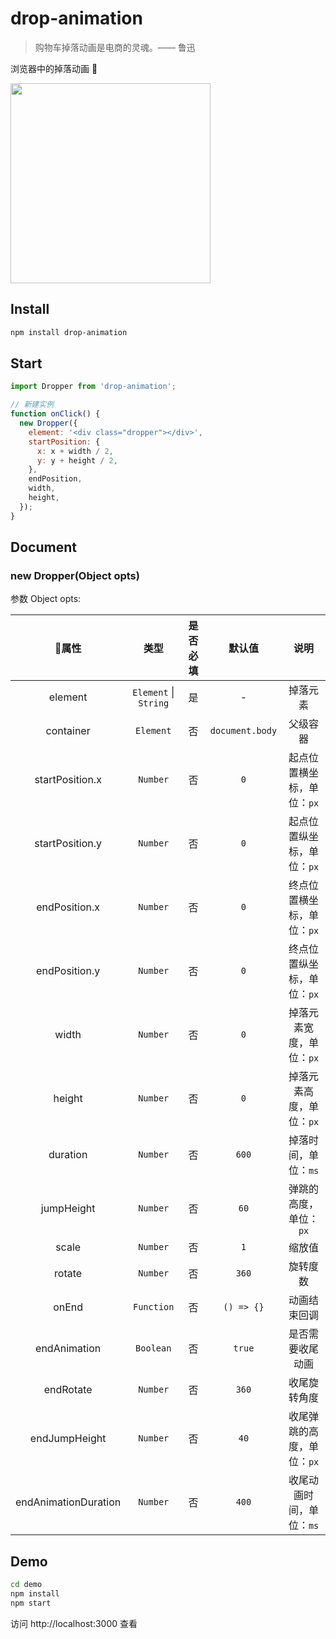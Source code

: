 # drop-animation

> 购物车掉落动画是电商的灵魂。—— 鲁迅

浏览器中的掉落动画 🎾

<image src="http://wx1.sinaimg.cn/mw690/4c8b519dly1fbp9qg0mlog20ho0wghdw.gif" width="320" />

## Install

```bash
npm install drop-animation
```

## Start

```js
import Dropper from 'drop-animation';

// 新建实例
function onClick() {
  new Dropper({
    element: '<div class="dropper"></div>',
    startPosition: {
      x: x + width / 2,
      y: y + height / 2,
    },
    endPosition,
    width,
    height,
  });
}
```

## Document

### new Dropper(Object opts)

参数 Object opts:

| 属性 | 类型 | 是否必填 | 默认值 | 说明 |
| :-: | :-: | :-: | :-: | :-: |
| element | `Element` \| `String` | 是 | - | 掉落元素
| container | `Element` | 否 | `document.body` | 父级容器
| startPosition.x | `Number` | 否 | `0` | 起点位置横坐标，单位：`px`
| startPosition.y | `Number` | 否 | `0` | 起点位置纵坐标，单位：`px`
| endPosition.x | `Number` | 否 | `0` | 终点位置横坐标，单位：`px`
| endPosition.y | `Number` | 否 | `0` | 终点位置纵坐标，单位：`px`
| width | `Number` | 否 | `0` | 掉落元素宽度，单位：`px`
| height | `Number` | 否 | `0` | 掉落元素高度，单位：`px`
| duration | `Number` | 否 | `600` | 掉落时间，单位：`ms`
| jumpHeight | `Number` | 否 | `60` | 弹跳的高度，单位：`px`
| scale | `Number` | 否 | `1` | 缩放值
| rotate | `Number` | 否 | `360` | 旋转度数
| onEnd | `Function` | 否 | `() => {}` | 动画结束回调
| endAnimation | `Boolean` | 否 | `true` | 是否需要收尾动画
| endRotate | `Number` | 否 | `360` | 收尾旋转角度
| endJumpHeight | `Number` | 否 | `40` | 收尾弹跳的高度，单位：`px`
| endAnimationDuration | `Number` | 否 | `400` | 收尾动画时间，单位：`ms`

## Demo

```bash
cd demo
npm install
npm start
```

访问 http://localhost:3000 查看
